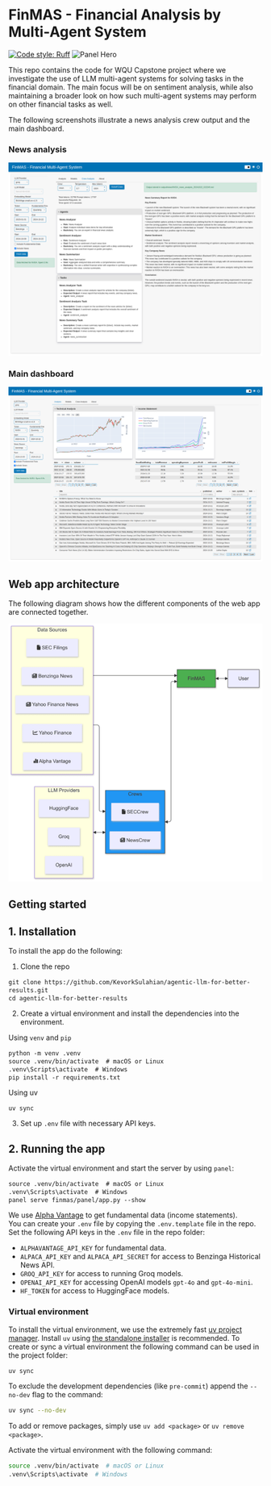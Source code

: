 # FinMAS - Financial Analysis by Multi-Agent System

[![Code style: Ruff](https://img.shields.io/endpoint?url=https://raw.githubusercontent.com/astral-sh/ruff/main/assets/badge/v2.json)](https://github.com/astral-sh/ruff) ![Panel Hero](https://img.shields.io/badge/Panel-Hero)

This repo contains the code for WQU Capstone project where we investigate the use of LLM multi-agent systems for solving tasks
in the financial domain. The main focus will be on sentiment analysis, while also maintaining a broader look on how such multi-agent
systems may perform on other financial tasks as well.

The following screenshots illustrate a news analysis crew output and the main dashboard.

### News analysis

![](docs/assets/screenshots/finmas_news_analysis.png)

### Main dashboard

![](docs/assets/screenshots/finmas_main_dashboard.png)

## Web app architecture

The following diagram shows how the different components of the web app are connected together.

![](docs/assets/finmas_architecture.png)

## Getting started

## 1. Installation

To install the app do the following:

1. Clone the repo

```shell
git clone https://github.com/KevorkSulahian/agentic-llm-for-better-results.git
cd agentic-llm-for-better-results
```

2. Create a virtual environment and install the dependencies into the environment.

Using `venv` and `pip`

```shell
python -m venv .venv
source .venv/bin/activate  # macOS or Linux
.venv\Scripts\activate  # Windows
pip install -r requirements.txt
```

Using uv

```shell
uv sync
```

3. Set up `.env` file with necessary API keys.

## 2. Running the app

Activate the virtual environment and start the server by using `panel`:

```shell
source .venv/bin/activate  # macOS or Linux
.venv\Scripts\activate  # Windows
panel serve finmas/panel/app.py --show
```

We use [Alpha Vantage](https://www.alphavantage.co/) to get fundamental data (income statements).\
You can create your `.env` file by copying the `.env.template` file in the repo.
Set the following API keys in the `.env` file in the repo folder:

- `ALPHAVANTAGE_API_KEY` for fundamental data.
- `ALPACA_API_KEY` and `ALPACA_API_SECRET` for access to Benzinga Historical News API.
- `GROQ_API_KEY` for access to running Groq models.
- `OPENAI_API_KEY` for accessing OpenAI models `gpt-4o` and `gpt-4o-mini`.
- `HF_TOKEN` for access to HuggingFace models.

### Virtual environment

To install the virtual environment, we use the extremely fast [uv project manager](https://github.com/astral-sh/uv).
Install `uv` using [the standalone installer](https://github.com/astral-sh/uv?tab=readme-ov-file#installation) is recommended.
To create or sync a virtual environment the following command can be used in the project folder:

```bash
uv sync
```

To exclude the development dependencies (like `pre-commit`) append the `--no-dev` flag to the command:

```bash
uv sync --no-dev
```

To add or remove packages, simply use `uv add <package>` or `uv remove <package>`.

Activate the virtual environment with the following command:

```bash
source .venv/bin/activate  # macOS or Linux
.venv\Scripts\activate  # Windows
```
